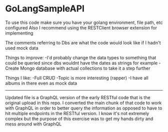 # GoLangSampleAPI

To use this code make sure you have your golang environment, file path, etc configured
Also I recommend using the RESTClient browser extension for implementing 

The comments referring to Dbs are what the code would look like if I hadn't used mock data

Things to improve:
-I'd probably change the data types to something that could be queried since dbs wouldnt 
have the dates as strings for example
-Create Mongo database with actual collections to take it a step further

Things I like:
-Full CRUD
-Topic is more interesting (rapper)
-I have all albums in there even as mock data
___________________________________________________________________________

Updated file is a GraphQL version of the early RESTful code that is the original upload in this repo.
I converted the main chunk of that code to work with GraphQL in order to better query the information as opposed to have to hit multiple endpoints in the RESTful version. I know it's not extremely complex but the purpose of this exercise was to get my hands dirty and mess around with GraphQL
